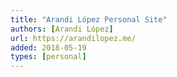 ```yaml
---
title: "Arandi López Personal Site"
authors: [Arandi López]
url: https://arandilopez.me/
added: 2018-05-19
types: [personal]
---
```

